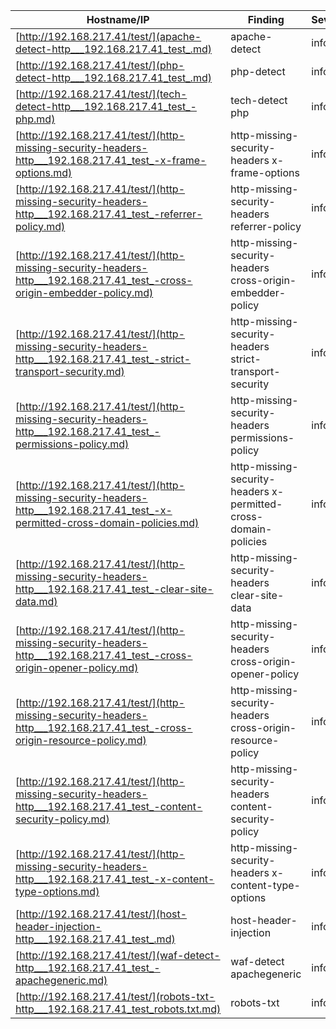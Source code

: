 | Hostname/IP | Finding | Severity |
| --- | --- | --- |
| [http://192.168.217.41/test/](apache-detect-http___192.168.217.41_test_.md) | apache-detect  | info |
| [http://192.168.217.41/test/](php-detect-http___192.168.217.41_test_.md) | php-detect  | info |
| [http://192.168.217.41/test/](tech-detect-http___192.168.217.41_test_-php.md) | tech-detect php | info |
| [http://192.168.217.41/test/](http-missing-security-headers-http___192.168.217.41_test_-x-frame-options.md) | http-missing-security-headers x-frame-options | info |
| [http://192.168.217.41/test/](http-missing-security-headers-http___192.168.217.41_test_-referrer-policy.md) | http-missing-security-headers referrer-policy | info |
| [http://192.168.217.41/test/](http-missing-security-headers-http___192.168.217.41_test_-cross-origin-embedder-policy.md) | http-missing-security-headers cross-origin-embedder-policy | info |
| [http://192.168.217.41/test/](http-missing-security-headers-http___192.168.217.41_test_-strict-transport-security.md) | http-missing-security-headers strict-transport-security | info |
| [http://192.168.217.41/test/](http-missing-security-headers-http___192.168.217.41_test_-permissions-policy.md) | http-missing-security-headers permissions-policy | info |
| [http://192.168.217.41/test/](http-missing-security-headers-http___192.168.217.41_test_-x-permitted-cross-domain-policies.md) | http-missing-security-headers x-permitted-cross-domain-policies | info |
| [http://192.168.217.41/test/](http-missing-security-headers-http___192.168.217.41_test_-clear-site-data.md) | http-missing-security-headers clear-site-data | info |
| [http://192.168.217.41/test/](http-missing-security-headers-http___192.168.217.41_test_-cross-origin-opener-policy.md) | http-missing-security-headers cross-origin-opener-policy | info |
| [http://192.168.217.41/test/](http-missing-security-headers-http___192.168.217.41_test_-cross-origin-resource-policy.md) | http-missing-security-headers cross-origin-resource-policy | info |
| [http://192.168.217.41/test/](http-missing-security-headers-http___192.168.217.41_test_-content-security-policy.md) | http-missing-security-headers content-security-policy | info |
| [http://192.168.217.41/test/](http-missing-security-headers-http___192.168.217.41_test_-x-content-type-options.md) | http-missing-security-headers x-content-type-options | info |
| [http://192.168.217.41/test/](host-header-injection-http___192.168.217.41_test_.md) | host-header-injection  | info |
| [http://192.168.217.41/test/](waf-detect-http___192.168.217.41_test_-apachegeneric.md) | waf-detect apachegeneric | info |
| [http://192.168.217.41/test/](robots-txt-http___192.168.217.41_test_robots.txt.md) | robots-txt  | info |
